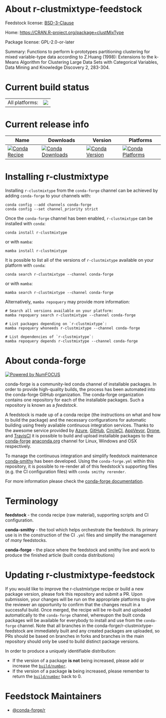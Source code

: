 About r-clustmixtype-feedstock
==============================

Feedstock license: [BSD-3-Clause](https://github.com/conda-forge/r-clustmixtype-feedstock/blob/main/LICENSE.txt)

Home: https://CRAN.R-project.org/package=clustMixType

Package license: GPL-2.0-or-later

Summary: Functions to perform k-prototypes partitioning clustering for mixed variable-type data according to Z.Huang (1998): Extensions to the k-Means Algorithm for Clustering Large Data Sets with Categorical Variables, Data Mining and Knowledge Discovery 2, 283-304.

Current build status
====================


<table><tr><td>All platforms:</td>
    <td>
      <a href="https://dev.azure.com/conda-forge/feedstock-builds/_build/latest?definitionId=19449&branchName=main">
        <img src="https://dev.azure.com/conda-forge/feedstock-builds/_apis/build/status/r-clustmixtype-feedstock?branchName=main">
      </a>
    </td>
  </tr>
</table>

Current release info
====================

| Name | Downloads | Version | Platforms |
| --- | --- | --- | --- |
| [![Conda Recipe](https://img.shields.io/badge/recipe-r--clustmixtype-green.svg)](https://anaconda.org/conda-forge/r-clustmixtype) | [![Conda Downloads](https://img.shields.io/conda/dn/conda-forge/r-clustmixtype.svg)](https://anaconda.org/conda-forge/r-clustmixtype) | [![Conda Version](https://img.shields.io/conda/vn/conda-forge/r-clustmixtype.svg)](https://anaconda.org/conda-forge/r-clustmixtype) | [![Conda Platforms](https://img.shields.io/conda/pn/conda-forge/r-clustmixtype.svg)](https://anaconda.org/conda-forge/r-clustmixtype) |

Installing r-clustmixtype
=========================

Installing `r-clustmixtype` from the `conda-forge` channel can be achieved by adding `conda-forge` to your channels with:

```
conda config --add channels conda-forge
conda config --set channel_priority strict
```

Once the `conda-forge` channel has been enabled, `r-clustmixtype` can be installed with `conda`:

```
conda install r-clustmixtype
```

or with `mamba`:

```
mamba install r-clustmixtype
```

It is possible to list all of the versions of `r-clustmixtype` available on your platform with `conda`:

```
conda search r-clustmixtype --channel conda-forge
```

or with `mamba`:

```
mamba search r-clustmixtype --channel conda-forge
```

Alternatively, `mamba repoquery` may provide more information:

```
# Search all versions available on your platform:
mamba repoquery search r-clustmixtype --channel conda-forge

# List packages depending on `r-clustmixtype`:
mamba repoquery whoneeds r-clustmixtype --channel conda-forge

# List dependencies of `r-clustmixtype`:
mamba repoquery depends r-clustmixtype --channel conda-forge
```


About conda-forge
=================

[![Powered by
NumFOCUS](https://img.shields.io/badge/powered%20by-NumFOCUS-orange.svg?style=flat&colorA=E1523D&colorB=007D8A)](https://numfocus.org)

conda-forge is a community-led conda channel of installable packages.
In order to provide high-quality builds, the process has been automated into the
conda-forge GitHub organization. The conda-forge organization contains one repository
for each of the installable packages. Such a repository is known as a *feedstock*.

A feedstock is made up of a conda recipe (the instructions on what and how to build
the package) and the necessary configurations for automatic building using freely
available continuous integration services. Thanks to the awesome service provided by
[Azure](https://azure.microsoft.com/en-us/services/devops/), [GitHub](https://github.com/),
[CircleCI](https://circleci.com/), [AppVeyor](https://www.appveyor.com/),
[Drone](https://cloud.drone.io/welcome), and [TravisCI](https://travis-ci.com/)
it is possible to build and upload installable packages to the
[conda-forge](https://anaconda.org/conda-forge) [anaconda.org](https://anaconda.org/)
channel for Linux, Windows and OSX respectively.

To manage the continuous integration and simplify feedstock maintenance
[conda-smithy](https://github.com/conda-forge/conda-smithy) has been developed.
Using the ``conda-forge.yml`` within this repository, it is possible to re-render all of
this feedstock's supporting files (e.g. the CI configuration files) with ``conda smithy rerender``.

For more information please check the [conda-forge documentation](https://conda-forge.org/docs/).

Terminology
===========

**feedstock** - the conda recipe (raw material), supporting scripts and CI configuration.

**conda-smithy** - the tool which helps orchestrate the feedstock.
                   Its primary use is in the construction of the CI ``.yml`` files
                   and simplify the management of *many* feedstocks.

**conda-forge** - the place where the feedstock and smithy live and work to
                  produce the finished article (built conda distributions)


Updating r-clustmixtype-feedstock
=================================

If you would like to improve the r-clustmixtype recipe or build a new
package version, please fork this repository and submit a PR. Upon submission,
your changes will be run on the appropriate platforms to give the reviewer an
opportunity to confirm that the changes result in a successful build. Once
merged, the recipe will be re-built and uploaded automatically to the
`conda-forge` channel, whereupon the built conda packages will be available for
everybody to install and use from the `conda-forge` channel.
Note that all branches in the conda-forge/r-clustmixtype-feedstock are
immediately built and any created packages are uploaded, so PRs should be based
on branches in forks and branches in the main repository should only be used to
build distinct package versions.

In order to produce a uniquely identifiable distribution:
 * If the version of a package **is not** being increased, please add or increase
   the [``build/number``](https://docs.conda.io/projects/conda-build/en/latest/resources/define-metadata.html#build-number-and-string).
 * If the version of a package **is** being increased, please remember to return
   the [``build/number``](https://docs.conda.io/projects/conda-build/en/latest/resources/define-metadata.html#build-number-and-string)
   back to 0.

Feedstock Maintainers
=====================

* [@conda-forge/r](https://github.com/conda-forge/r/)

